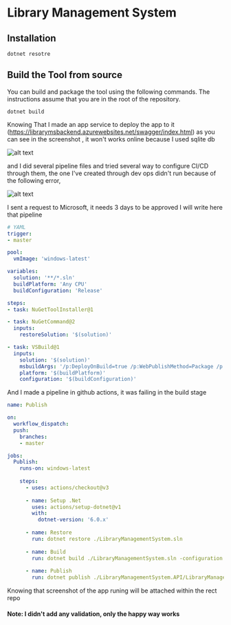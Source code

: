 # Library Management System


## Installation

```console
dotnet resotre

```

## Build the Tool from source

You can build and package the tool using the following commands. The instructions assume that you are in the root of the repository.

```console
dotnet build
```

Knowing That I made an app service to deploy the app to it (https://librarymsbackend.azurewebsites.net/swagger/index.html) as you can see in the screenshot , it won't works online because I used sqlite db

![alt text](https://github.com/RamiAlkhateeb/LibraryManagementSystem/blob/master/azure.png?raw=true)

and I did several pipeline files and tried several way to configure CI/CD through them, 
the one I've created through dev ops didn't run because of the following error, 

![alt text](https://github.com/RamiAlkhateeb/LibraryManagementSystem/blob/master/pipeline.png?raw=true)

I sent a request to Microsoft, it needs 3 days to be approved
I will write here that pipeline
``` yaml
# YAML
trigger:
- master

pool:
  vmImage: 'windows-latest'

variables:
  solution: '**/*.sln'
  buildPlatform: 'Any CPU'
  buildConfiguration: 'Release'

steps:
- task: NuGetToolInstaller@1

- task: NuGetCommand@2
  inputs:
    restoreSolution: '$(solution)'

- task: VSBuild@1
  inputs:
    solution: '$(solution)'
    msbuildArgs: '/p:DeployOnBuild=true /p:WebPublishMethod=Package /p:PackageAsSingleFile=true /p:SkipInvalidConfigurations=true /p:DesktopBuildPackageLocation="$(build.artifactStagingDirectory)\WebApp.zip" /p:DeployIisAppPath="Default Web Site"'
    platform: '$(buildPlatform)'
    configuration: '$(buildConfiguration)'
```


And I made a pipeline in github actions, it was failing in the build stage

``` yaml
name: Publish

on:
  workflow_dispatch:
  push:
    branches:
    - master

jobs:
  Publish:
    runs-on: windows-latest
    
    steps:
      - uses: actions/checkout@v3
      
      - name: Setup .Net
        uses: actions/setup-dotnet@v1
        with:
          dotnet-version: '6.0.x'
          
      - name: Restore
        run: dotnet restore ./LibraryManagementSystem.sln
        
      - name: Build
        run: dotnet build ./LibraryManagementSystem.sln -configuration Release --no-restore
        
      - name: Publish
        run: dotnet publish ./LibraryManagementSystem.API/LibraryManagementSystem.API.csproj --configuration Release --no-build

```

Knowing that screenshot of the app runing will be attached within the rect repo


#### Note: I didn't add any validation, only the happy way works